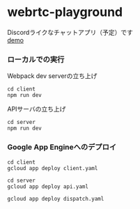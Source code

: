 # webrtc-playground

Discordライクなチャットアプリ（予定）です  
[demo](https://sample-yututi.df.r.appspot.com/)

### ローカルでの実行

Webpack dev serverの立ち上げ
```
cd client
npm run dev
```

APIサーバの立ち上げ
```
cd server
npm run dev
```

### Google App Engineへのデプロイ

```
cd client
gcloud app deploy client.yaml
```

```
cd server
gcloud app deploy api.yaml
```

```
gcloud app deploy dispatch.yaml
```
